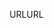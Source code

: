 <span data-ttu-id="a82a2-101">URL</span><span class="sxs-lookup"><span data-stu-id="a82a2-101">URL</span></span>